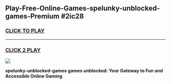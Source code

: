 
## Play-Free-Online-Games-spelunky-unblocked-games-Premium #2ic28
<h3>
<a href="https://premium.freeplayer.one?title=spelunky-unblocked-games&ref=8M">CLICK TO PLAY</a></h3>
<hr>

<h3>
<a href="https://premium.freeplayer.one?title=spelunky-unblocked-games&ref=8M">CLICK 2 PLAY</a>
  
</h3>

<a href="https://premium.freeplayer.one?title=spelunky-unblocked-games&ref=8M"><img src="https://clearcache.store/games.png"></a>


**spelunky-unblocked-games games unblocked: Your Gateway to Fun and Accessible Online Gaming**
